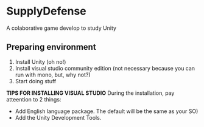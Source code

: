 # SupplyDefense
A colaborative game develop to study Unity

## Preparing environment
 1. Install Unity (oh no!)
 2. Install visual studio community edition (not necessary because you can run with mono, but, why not?)
 3. Start doing stuff

**TIPS FOR INSTALLING VISUAL STUDIO** During the installation, pay atteention to 2 things:
 * Add English language package. The default will be the same as your SO)
 * Add the Unity Development Tools.
